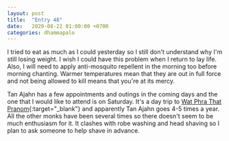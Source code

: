 ```yaml
---
layout: post
title:  "Entry 48"
date:   2020-08-22 01:00:00 +0700
categories: dhammapalo
---
```

I tried to eat as much as I could yesterday so I still don't understand why I'm still losing weight. I wish I could have this problem when I return to lay life. Also, I will need to apply anti-mosquito repellent in the morning too before morning chanting. Warmer temperatures mean that they are out in full force and not being allowed to kill means that you're at its mercy.

Tan Ajahn has a few appointments and outings in the coming days and the one that I would like to attend is on Saturday. It's a day trip to [Wat Phra That Pranom](https://en.wikipedia.org/wiki/Wat_Phra_That_Phanom){:target="_blank"} and apparently Tan Ajahn goes 4-5 times a year. All the other monks have been several times so there doesn't seem to be much enthusiasm for it. It clashes with robe washing and head shaving so I plan to ask someone to help shave in advance.